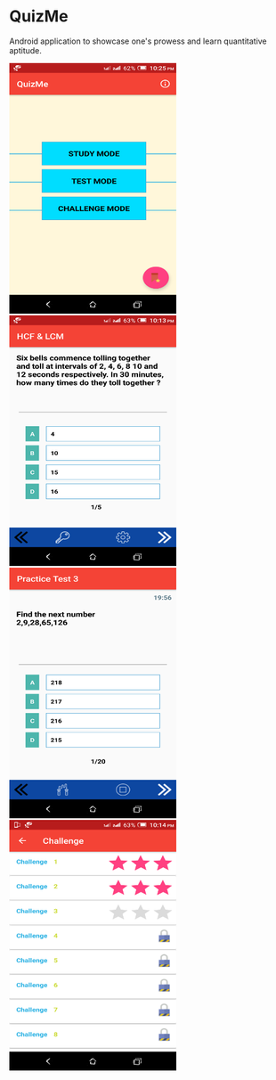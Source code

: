 # QuizMe
Android application to showcase one's prowess and learn quantitative aptitude.

<img src="images/HomeScreen.png" width="300" height="450"><img src="images/Study Mode.png" width="300" height="450">
<img src="images/TestMode.png" width="300" height="450"><img src="images/ChallengeMode.png" width="300" height="450">



  


